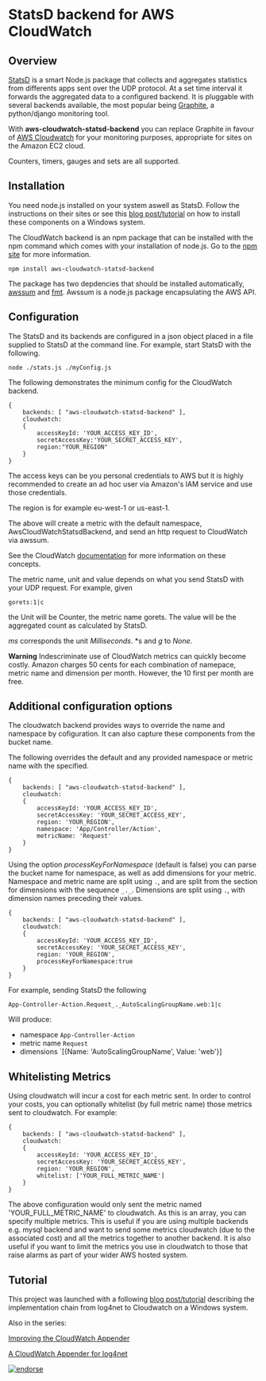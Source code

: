 # StatsD backend for AWS CloudWatch

## Overview

[StatsD](https://github.com/etsy/statsd) is a smart Node.js package that collects and aggregates statistics from differents apps sent over the UDP protocol. At a set time interval it forwards the aggregated data to a configured backend. It is pluggable with several backends available, the most popular being [Graphite](https://github.com/graphite-project/graphite-web), a python/django monitoring tool.

With **aws-cloudwatch-statsd-backend** you can replace Graphite in favour of [AWS Cloudwatch](http://aws.amazon.com/cloudwatch/) for your monitoring purposes, appropriate for sites on the Amazon EC2 cloud.

Counters, timers, gauges and sets are all supported.

## Installation

You need node.js installed on your system aswell as StatsD. Follow the instructions on their sites or see this [blog post/tutorial](http://blog.simpletask.se/post/aggregating-monitoring-statistics-for-aws-cloudwatch) on how to install these components on a Windows system.

The CloudWatch backend is an npm package that can be installed with the npm command which comes with your installation of node.js. Go to the [npm site](https://npmjs.org/) for more information.

    npm install aws-cloudwatch-statsd-backend

The package has two depdencies that should be installed automatically, [awssum](https://npmjs.org/package/awssum) and [fmt](https://npmjs.org/package/fmt). Awssum is a node.js package encapsulating the AWS API.

## Configuration

The StatsD and its backends are configured in a json object placed in a file supplied to StatsD at the command line. For example, start StatsD with the following.

    node ./stats.js ./myConfig.js

The following demonstrates the minimum config for the CloudWatch backend.

    {
        backends: [ "aws-cloudwatch-statsd-backend" ],
        cloudwatch:
        {
            accessKeyId: 'YOUR_ACCESS_KEY_ID',
            secretAccessKey:'YOUR_SECRET_ACCESS_KEY',
            region:"YOUR_REGION"
        }
    }

The access keys can be you personal credentials to AWS but it is highly recommended to create an ad hoc user via Amazon's IAM service and use those credentials.

The region is for example eu-west-1 or us-east-1.

The above will create a metric with the default namespace, AwsCloudWatchStatsdBackend, and send an http request to CloudWatch via awssum.

See the CloudWatch [documentation](http://docs.amazonwebservices.com/AmazonCloudWatch/latest/DeveloperGuide/cloudwatch_concepts.html) for more information on these concepts.

The metric name, unit and value depends on what you send StatsD with your UDP request. For example, given

    gorets:1|c

the Unit will be Counter, the metric name gorets. The value will be the aggregated count as calculated by StatsD.

*ms* corresponds the unit *Milliseconds*. *s and *g* to *None*.

**Warning** Indescriminate use of CloudWatch metrics can quickly become costly. Amazon charges 50 cents for each combination of namepace, metric name and dimension per month. However, the 10 first per month are free.

## Additional configuration options

The cloudwatch backend provides ways to override the name and namespace by cofiguration. It can also capture these components from the bucket name.

The following overrides the default and any provided namespace or metric name with the specified.

    {
        backends: [ "aws-cloudwatch-statsd-backend" ],
        cloudwatch:
        {
            accessKeyId: 'YOUR_ACCESS_KEY_ID',
            secretAccessKey: 'YOUR_SECRET_ACCESS_KEY',
            region: 'YOUR_REGION',
            namespace: 'App/Controller/Action',
            metricName: 'Request'
        }
    }

Using the option *processKeyForNamespace* (default is false) you can parse the bucket name for namespace, as well as add dimensions for your metric.
Namespace and metric name are split using `.`, and are split from the section for dimensions
with the sequence `_._`.  Dimensions are split using `.`, with dimension names preceding their values.

    {
        backends: [ "aws-cloudwatch-statsd-backend" ],
        cloudwatch:
        {
            accessKeyId: 'YOUR_ACCESS_KEY_ID',
            secretAccessKey: 'YOUR_SECRET_ACCESS_KEY',
            region: 'YOUR_REGION',
            processKeyForNamespace:true
        }
    }

For example, sending StatsD the following

    App-Controller-Action.Request_._AutoScalingGroupName.web:1|c

Will produce:
 * namespace `App-Controller-Action`
 * metric name `Request`
 * dimensions `[{Name: 'AutoScalingGroupName', Value: 'web'}]

## Whitelisting Metrics

Using cloudwatch will incur a cost for each metric sent. In order to control your costs, you can optionally whitelist (by full metric name) those metrics sent to cloudwatch. For example:

    {
        backends: [ "aws-cloudwatch-statsd-backend" ],
        cloudwatch:
        {
            accessKeyId: 'YOUR_ACCESS_KEY_ID',
            secretAccessKey: 'YOUR_SECRET_ACCESS_KEY',
            region: 'YOUR_REGION',
            whitelist: ['YOUR_FULL_METRIC_NAME']
        }
    }

The above configuration would only sent the metric named 'YOUR_FULL_METRIC_NAME' to cloudwatch. As this is an array, you can specify multiple metrics. This is useful if you are using multiple backends e.g. mysql backend and want to send some metrics cloudwatch (due to the associated cost) and all the metrics together to another backend. It is also useful if you want to limit the metrics you use in cloudwatch to those that raise alarms as part of your wider AWS hosted system.

## Tutorial

This project was launched with a following [blog post/tutorial](http://blog.simpletask.se/post/aggregating-monitoring-statistics-for-aws-cloudwatch) describing the implementation chain from log4net to Cloudwatch on a Windows system.

Also in the series:

[Improving the CloudWatch Appender](http://blog.simpletask.se/post/improving-cloudwatch-appender)

[A CloudWatch Appender for log4net](http://blog.simpletask.se/post/awscloudwatch-log4net-appender)

[![endorse](http://api.coderwall.com/camitz/endorsecount.png)](http://coderwall.com/camitz)
